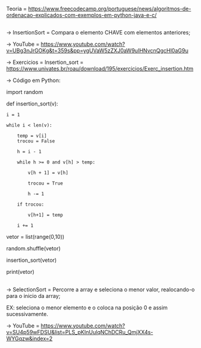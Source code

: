 Teoria = https://www.freecodecamp.org/portuguese/news/algoritmos-de-ordenacao-explicados-com-exemplos-em-python-java-e-c/



##
-> InsertionSort = Compara o elemento CHAVE com elementos anteriores;

-> YouTube = https://www.youtube.com/watch?v=UBg3nJrGOKg&t=359s&pp=ygUVaW5zZXJ0aW9uIHNvcnQgcHl0aG9u

-> Exercicios = Insertion_sort = https://www.univates.br/roau/download/195/exercicios/Exerc_insertion.htm

-> Código em Python:

import random  

def insertion_sort(v):

    i = 1
    
    while i < len(v):
    
        temp = v[i]
        trocou = False
        
        h = i - 1
        
        while h >= 0 and v[h] > temp:
        
            v[h + 1] = v[h]
            
            trocou = True 
            
            h -= 1
            
        if trocou:
        
            v[h+1] = temp
            
        i += 1
        
vetor = list(range(0,10))

random.shuffle(vetor)

insertion_sort(vetor)

print(vetor)


##

##
-> SelectionSort = Percorre a array e seleciona o menor valor, realocando-o para 
o inicio da array; 

EX: seleciona o menor elemento e o coloca na posição 0 e assim sucessivamente. 

-> YouTube = https://www.youtube.com/watch?v=SU4p59wFDSU&list=PLS_pKInUulqNChDCRu_QmjXX4s-WYGqzw&index=2

##

